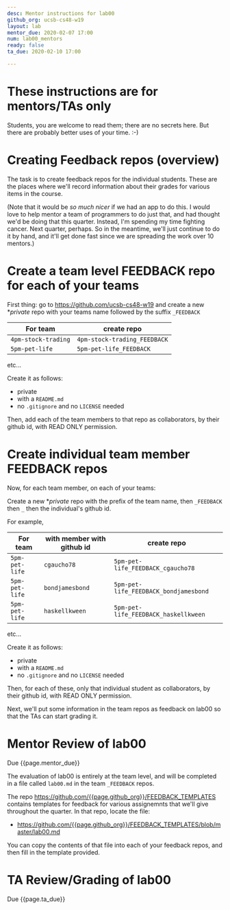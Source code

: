 ```yaml
---
desc: Mentor instructions for lab00
github_org: ucsb-cs48-w19
layout: lab
mentor_due: 2020-02-07 17:00
num: lab00_mentors
ready: false
ta_due: 2020-02-10 17:00

---
```


<div style="display:none">
https://ucsb-cs48.github.io/w19/lab/lab00_mentors/
</div>

# These instructions are for mentors/TAs only

Students, you are welcome to read them; there are no secrets here.   But there are probably better uses of your time. :-)


# Creating Feedback repos (overview)

The task is to create feedback repos for the individual students.  These are the places where we'll record information
about their grades for various items in the course.

(Note that it would be *so much nicer* if we had an app to do this.    I would love to help mentor a team of programmers to do just that, and had thought we'd be doing that this quarter.   Instead, I'm spending my time fighting cancer.  Next quarter, perhaps.  So in the meantime, we'll just continue to do it by hand, and it'll get done fast since we are spreading the work over 10 mentors.)

# Create a team level FEEDBACK repo for each of your teams

First thing: go to <https://github.com/ucsb-cs48-w19> and create a new **private* repo with your teams name followed by the suffix `_FEEDBACK`

| For team | create repo |
|----------|-------------|
| `4pm-stock-trading` | `4pm-stock-trading_FEEDBACK` |
| `5pm-pet-life` | `5pm-pet-life_FEEDBACK` |

etc...

Create it as follows:
* private
* with a `README.md`
* no `.gitignore` and no `LICENSE`  needed

Then, add each of the team members to that repo as collaborators, by their github id, with READ ONLY permission.


# Create individual team member FEEDBACK repos

Now, for each team member, on each of your teams:

Create a new **private* repo with the prefix of the team name, then `_FEEDBACK` then `_` then the individual's github id.

For example, 

| For team | with member with github id | create repo |
|----------|----------------------------|--------------|
| `5pm-pet-life` | `cgaucho78`  | `5pm-pet-life_FEEDBACK_cgaucho78` |
| `5pm-pet-life` | `bondjamesbond`  | `5pm-pet-life_FEEDBACK_bondjamesbond` |
| `5pm-pet-life` | `haskellkween`  | `5pm-pet-life_FEEDBACK_haskellkween` |

etc...

Create it as follows:
* private
* with a `README.md`
* no `.gitignore` and no `LICENSE`  needed

Then, for each of these, only that individual student  as collaborators, by their github id, with READ ONLY permission.

Next, we'll put some information in the team repos as feedback on lab00 so that the TAs can start grading it.


# Mentor Review of lab00

Due {{page.mentor_due}}

The evaluation of lab00 is entirely at the team level, and will be completed in a file called `lab00.md` in the team `_FEEDBACK` repos.  

The repo <https://github.com/{{page.github_org}}/FEEDBACK_TEMPLATES> contains templates for feedback for various assignemnts that we'll
give throughout the quarter.  In that repo, locate the file:

* <https://github.com/{{page.github_org}}/FEEDBACK_TEMPLATES/blob/master/lab00.md>

You can copy the contents of that file into each of your feedback repos, and then fill in the template provided.

# TA Review/Grading of lab00

Due {{page.ta_due}}
